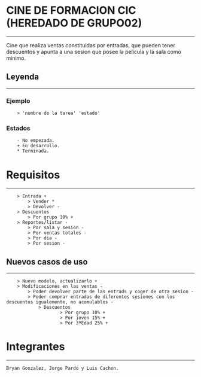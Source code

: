 # CINE DE FORMACION CIC (HEREDADO DE GRUPO02)
---
Cine que realiza ventas constituidas por entradas, que pueden tener descuentos y apunta a una sesion que 
	posee la pelicula y la sala como minimo.

## Leyenda
---

### Ejemplo
		> 'nombre de la tarea' 'estado'
	
### Estados 
		- No empezada.
		+ En desarrollo.
		* Terminada.

# Requisitos
---
		> Entrada +
			> Vender *
			> Devolver -
		> Descuentos
			> Por grupo 10% +
		> Reportes/listar -
			> Por sala y sesion -
			> Por ventas totales -
			> Por dia -
			> Por sesion -

## Nuevos casos de uso
---
		> Nuevo modelo, actualizarlo +
		> Modificaciones en las ventas -
			> Poder devolver parte de las entrads y coger de otra sesion -
			> Poder comprar entradas de diferentes sesiones con los descuentos igualemente, no acomulables -
                > Descuentos
                        > Por grupo 10% +
                        > Por joven 15% +
                        > Por 3ªEdad 25% +
 
# Integrantes
---
	Bryan Gonzalez, Jorge Pardo y Luis Cachon.
